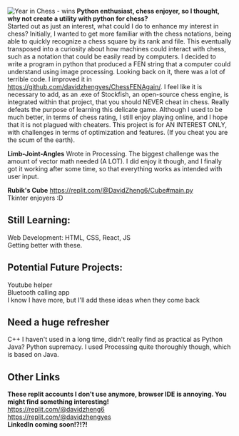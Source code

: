 ![Year in Chess - wins](https://github.com/davidzhengyes/davidzhengyes/assets/81645746/27f361c1-34ef-41bb-925a-2be2e758c737)
**Python enthusiast, chess enjoyer, so I thought, why not create a utility with python for chess?**
<br>
Started out as just an interest, what could I do to enhance my interest in chess? Initially, I wanted to get more familiar with the chess notations, being able to quickly recognize a chess square by its rank and file. This eventually transposed into a curiosity about how machines could interact with chess, such as a notation that could be easily read by computers. I decided to write a program in python that produced a FEN string that a computer could understand using image processing. Looking back on it, there was a lot of terrible code. I improved it in https://github.com/davidzhengyes/ChessFENAgain/. I feel like it is necessary to add, as an .exe of Stockfish, an open-source chess engine, is integrated within that project, that you should NEVER cheat in chess. Really defeats the purpose of learning this delicate game. Although I used to be much better, in terms of chess rating, I still enjoy playing online, and I hope that it is not plagued with cheaters. This project is for AN INTEREST ONLY, with challenges in terms of optimization and features. (If you cheat you are the scum of the earth).

**Limb-Joint-Angles**
Wrote in Processing. The biggest challenge was the amount of vector math needed (A LOT). I did enjoy it though, and I finally got it working after some time, so that everything works as intended with user input.

**Rubik's Cube**
https://replit.com/@DavidZheng6/Cube#main.py
<br>
Tkinter enjoyers :D

## Still Learning:
Web Development: HTML, CSS, React, JS
<br>
Getting better with these.

## Potential Future Projects:
Youtube helper
<br>
Bluetooth calling app
<br> I know I have more, but I'll add these ideas when they come back

## Need a huge refresher
C++ I haven't used in a long time, didn't really find as practical as Python
<br>
Java? Python supremacy. I used Processing quite thoroughly though, which is based on Java.

## Other Links
<b> These replit accounts I don't use anymore, browser IDE is annoying. You might find something interesting! </b>
<br>
https://replit.com/@davidzheng6
<br>
https://replit.com/@davidzhengyes
<br> <b> LinkedIn coming soon!?!?! </b>
